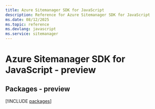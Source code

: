 ```yaml
---
title: Azure Sitemanager SDK for JavaScript
description: Reference for Azure Sitemanager SDK for JavaScript
ms.date: 08/12/2025
ms.topic: reference
ms.devlang: javascript
ms.service: sitemanager
---
```

# Azure Sitemanager SDK for JavaScript - preview
## Packages - preview
[!INCLUDE [packages](sitemanager-index.md)]